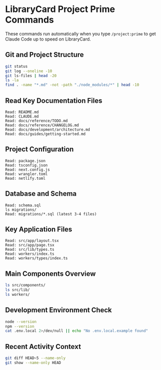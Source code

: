 # LibraryCard Project Prime Commands

These commands run automatically when you type `/project:prime` to get Claude Code up to speed on LibraryCard.

## Git and Project Structure
```bash
git status
git log --oneline -10
git ls-files | head -20
ls -la
find . -name "*.md" -not -path "./node_modules/*" | head -10
```

## Read Key Documentation Files
```
Read: README.md
Read: CLAUDE.md
Read: docs/reference/TODO.md
Read: docs/reference/CHANGELOG.md
Read: docs/development/architecture.md
Read: docs/guides/getting-started.md
```

## Project Configuration
```
Read: package.json
Read: tsconfig.json
Read: next.config.js
Read: wrangler.toml
Read: netlify.toml
```

## Database and Schema
```
Read: schema.sql
ls migrations/
Read: migrations/*.sql (latest 3-4 files)
```

## Key Application Files
```
Read: src/app/layout.tsx
Read: src/app/page.tsx
Read: src/lib/types.ts
Read: workers/index.ts
Read: workers/types/index.ts
```

## Main Components Overview
```bash
ls src/components/
ls src/lib/
ls workers/
```

## Development Environment Check
```bash
node --version
npm --version
cat .env.local 2>/dev/null || echo "No .env.local.example found"
```

## Recent Activity Context
```bash
git diff HEAD~5 --name-only
git show --name-only HEAD
```